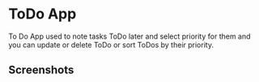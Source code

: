 # ToDo App

To Do App used to note tasks ToDo later and select priority for them and you can update or delete ToDo or sort ToDos by their priority.

## Screenshots
